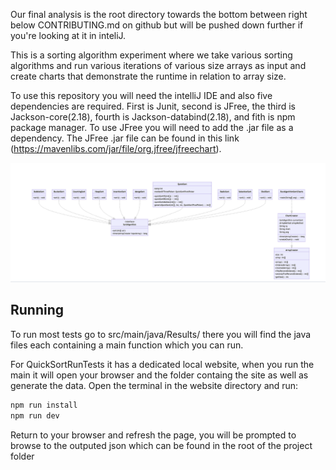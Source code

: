 Our final analysis is the root directory towards the bottom between right below CONTRIBUTING.md on github but will be pushed down further if you're looking at it in inteliJ. 

This is a sorting algorithm experiment where we take various sorting algorithms
and run various iterations of various size arrays as input and create charts
that demonstrate the runtime in relation to array size.

To use this repository you will need the intelliJ IDE and also five dependencies
are required. First is Junit, second is JFree, the third is Jackson-core(2.18), fourth is Jackson-databind(2.18), and fith is npm package manager. To use JFree you will need
to add the .jar file as a dependency. The JFree .jar file can be found in this
link (https://mavenlibs.com/jar/file/org.jfree/jfreechart).

<img src="ScreenShots/UML.png" alt="UML" width="1000">

## Running

To run most tests go to src/main/java/Results/ there you will find the java files each containing a main function which you can run.

For QuickSortRunTests it has a dedicated local website, when you run the main it will open your browser and the folder containg the site as well as generate the data. Open the terminal in the website directory and run:

```bash
npm run install
npm run dev
```

Return to your browser and refresh the page, you will be prompted to browse to the outputed json which can be found in the root of the project folder

